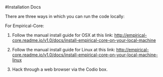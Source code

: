 #Installation Docs 

There are three ways in which you can run the code locally:

For Empirical-Core: 
  1. Follow the manual install guide for OSX at this link: 
  http://empirical-core.readme.io/v1.0/docs/install-empirical-core-on-your-local-machine

  2. Follow the manual install guide for Linux at this link: 
  http://empirical-core.readme.io/v1.0/docs/install-empirical-core-on-your-local-machine-linux

  3. Hack through a web browser via the Codio box. 

